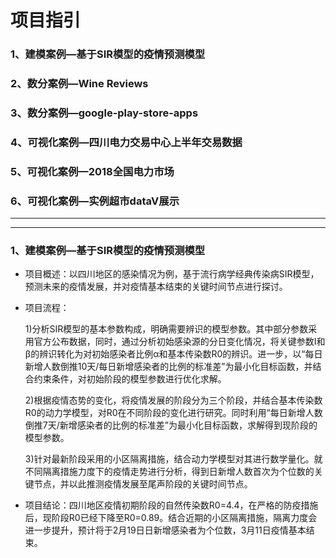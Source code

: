 # 项目指引

### 1、建模案例—基于SIR模型的疫情预测模型
### 2、数分案例—Wine Reviews
### 3、数分案例—google-play-store-apps
### 4、可视化案例—四川电力交易中心上半年交易数据
### 5、可视化案例—2018全国电力市场
### 6、可视化案例—实例超市dataV展示
****
****
### 1、建模案例—基于SIR模型的疫情预测模型
- 项目概述：以四川地区的感染情况为例，基于流行病学经典传染病SIR模型，预测未来的疫情发展，并对疫情基本结束的关键时间节点进行探讨。
- 项目流程：

  1)分析SIR模型的基本参数构成，明确需要辨识的模型参数。其中部分参数采用官方公布数据，同时，通过分析初始感染源的分日变化情况，将关键参数I和β的辨识转化为对初始感染者比例α和基本传染数R0的辨识。进一步，以“每日新增人数倒推10天/每日新增感染者的比例的标准差”为最小化目标函数，并结合约束条件，对初始阶段的模型参数进行优化求解。
  
  2)根据疫情态势的变化，将疫情发展的阶段分为三个阶段，并结合基本传染数R0的动力学模型，对R0在不同阶段的变化进行研究。同时利用“每日新增人数倒推7天/新增感染者的比例的标准差”为最小化目标函数，求解得到现阶段的模型参数。
  
  3)针对最新阶段采用的小区隔离措施，结合动力学模型对其进行数学量化。就不同隔离措施力度下的疫情走势进行分析，得到日新增人数首次为个位数的关键节点，并以此推测疫情发展至尾声阶段的关键时间节点。
- 项目结论：四川地区疫情初期阶段的自然传染数R0=4.4，在严格的防疫措施后，现阶段R0已经下降至R0=0.89。结合近期的小区隔离措施，隔离力度会进一步提升，预计将于2月19日日新增感染者为个位数，3月11日疫情基本结束。
